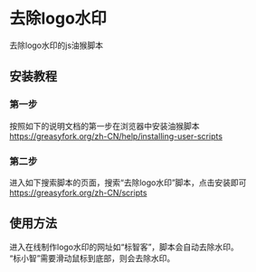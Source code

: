 # 去除logo水印
去除logo水印的js油猴脚本  

## 安装教程  
### 第一步  
按照如下的说明文档的第一步在浏览器中安装油猴脚本  
https://greasyfork.org/zh-CN/help/installing-user-scripts  
### 第二步  
进入如下搜索脚本的页面，搜索“去除logo水印”脚本，点击安装即可  
https://greasyfork.org/zh-CN/scripts   

## 使用方法  
进入在线制作logo水印的网址如“标智客”，脚本会自动去除水印。  
“标小智”需要滑动鼠标到底部，则会去除水印。  


